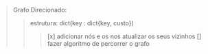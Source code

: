 >Grafo Direcionado:
>> estrutura: dict(key : dict{key, custo}) 
>>>[x] adicionar nós e os nos atualizar os seus vizinhos
>>>[] fazer algoritmo de percorrer o grafo